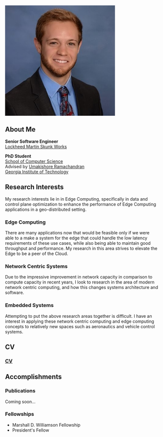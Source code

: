 ![Tyler Landle](./professional_pic.jpeg) 

## About Me

**Senior Software Engineer**\
[Lockheed Martin Skunk Works](https://www.lockheedmartin.com/en-us/who-we-are/business-areas/aeronautics/skunkworks.html)

**PhD Student**\
[School of Computer Science](https://scs.gatech.edu/)\
Advised by [Umakishore Ramachandran](https://www.cc.gatech.edu/~rama/)\
[Georgia Institute of Technology](https://www.cc.gatech.edu/)

## Research Interests

My research interests lie in in Edge Computing, specifically in data and control plane optimization to enhance the performance of Edge Computing applications in a geo-distributed setting.

### Edge Computing

There are many applications now that would be feasible only if we were able to a make a system for the edge that could handle the low latency requirements of these use cases, while also being able to maintain good throughput and performance. My research in this area strives to elevate the Edge to be a peer of the Cloud. 

### Network Centric Systems

Due to the impressive improvement in network capacity in comparison to compute capacity in recent years, I look to research in the area of modern network centric computing, and how this changes systems architecture and software. 

### Embedded Systems

Attempting to put the above research areas together is difficult. I have an interest in applying these network centric computing and edge computing concepts to relatively new spaces such as aeronautics and vehicle control systems.

## CV

### [CV](./cv.md)

## Accomplishments

### Publications

Coming soon...

### Fellowships

- Marshall D. Williamson Fellowship
- President's Fellow



